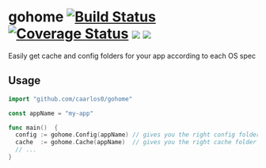 # gohome [![Build Status](https://travis-ci.org/caarlos0/gohome.svg?branch=master)](https://travis-ci.org/caarlos0/gohome) [![Coverage Status](https://coveralls.io/repos/caarlos0/gohome/badge.svg?branch=master&service=github)](https://coveralls.io/github/caarlos0/gohome?branch=master) [![](https://godoc.org/github.com/caarlos0/gohome?status.svg)](http://godoc.org/github.com/caarlos0/gohome) [![](http://goreportcard.com/badge/caarlos0/gohome)](http://goreportcard.com/report/caarlos0/gohome)

Easily get cache and config folders for your app according to each OS spec

## Usage

```go
import "github.com/caarlos0/gohome"

const appName = "my-app"

func main()  {
  config := gohome.Config(appName) // gives you the right config folder for the current OS
  cache  := gohome.Cache(appName)  // gives you the right cache folder for the current OS
  // ...
}
```
